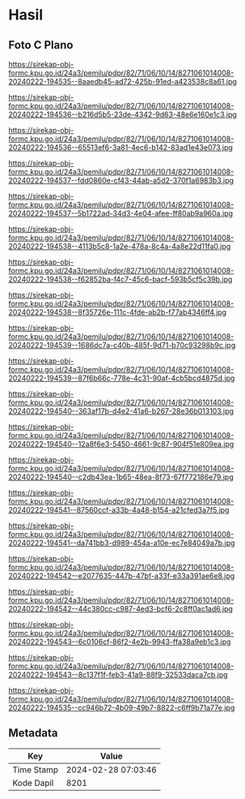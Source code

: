 # Hasil

## Foto C Plano

https://sirekap-obj-formc.kpu.go.id/24a3/pemilu/pdpr/82/71/06/10/14/8271061014008-20240222-194535--8aaedb45-ad72-425b-91ed-a423538c8a61.jpg

https://sirekap-obj-formc.kpu.go.id/24a3/pemilu/pdpr/82/71/06/10/14/8271061014008-20240222-194536--b216d5b5-23de-4342-9d63-48e6e160e1c3.jpg

https://sirekap-obj-formc.kpu.go.id/24a3/pemilu/pdpr/82/71/06/10/14/8271061014008-20240222-194536--65513ef6-3a81-4ec6-b142-83ad1e43e073.jpg

https://sirekap-obj-formc.kpu.go.id/24a3/pemilu/pdpr/82/71/06/10/14/8271061014008-20240222-194537--fdd0860e-cf43-44ab-a5d2-370f1a6983b3.jpg

https://sirekap-obj-formc.kpu.go.id/24a3/pemilu/pdpr/82/71/06/10/14/8271061014008-20240222-194537--5b1722ad-34d3-4e04-afee-ff80ab9a960a.jpg

https://sirekap-obj-formc.kpu.go.id/24a3/pemilu/pdpr/82/71/06/10/14/8271061014008-20240222-194538--4113b5c8-1a2e-478a-8c4a-4a8e22d11fa0.jpg

https://sirekap-obj-formc.kpu.go.id/24a3/pemilu/pdpr/82/71/06/10/14/8271061014008-20240222-194538--f62852ba-f4c7-45c6-bacf-593b5cf5c39b.jpg

https://sirekap-obj-formc.kpu.go.id/24a3/pemilu/pdpr/82/71/06/10/14/8271061014008-20240222-194538--8f35726e-111c-4fde-ab2b-f77ab4346ff4.jpg

https://sirekap-obj-formc.kpu.go.id/24a3/pemilu/pdpr/82/71/06/10/14/8271061014008-20240222-194539--1686dc7a-c40b-485f-9d71-b70c93298b9c.jpg

https://sirekap-obj-formc.kpu.go.id/24a3/pemilu/pdpr/82/71/06/10/14/8271061014008-20240222-194539--87f6b66c-778e-4c31-90af-4cb5bcd4875d.jpg

https://sirekap-obj-formc.kpu.go.id/24a3/pemilu/pdpr/82/71/06/10/14/8271061014008-20240222-194540--363af17b-d4e2-41a6-b267-28e36b013103.jpg

https://sirekap-obj-formc.kpu.go.id/24a3/pemilu/pdpr/82/71/06/10/14/8271061014008-20240222-194540--12a8f6e3-5450-4661-9c87-904f51e809ea.jpg

https://sirekap-obj-formc.kpu.go.id/24a3/pemilu/pdpr/82/71/06/10/14/8271061014008-20240222-194540--c2db43ea-1b65-48ea-8f73-67f772186e79.jpg

https://sirekap-obj-formc.kpu.go.id/24a3/pemilu/pdpr/82/71/06/10/14/8271061014008-20240222-194541--87560ccf-a33b-4a48-b154-a21cfed3a7f5.jpg

https://sirekap-obj-formc.kpu.go.id/24a3/pemilu/pdpr/82/71/06/10/14/8271061014008-20240222-194541--da741bb3-d989-454a-a10e-ec7e84049a7b.jpg

https://sirekap-obj-formc.kpu.go.id/24a3/pemilu/pdpr/82/71/06/10/14/8271061014008-20240222-194542--e2077635-447b-47bf-a33f-e33a391ae6e8.jpg

https://sirekap-obj-formc.kpu.go.id/24a3/pemilu/pdpr/82/71/06/10/14/8271061014008-20240222-194542--44c380cc-c987-4ed3-bcf6-2c8ff0ac1ad6.jpg

https://sirekap-obj-formc.kpu.go.id/24a3/pemilu/pdpr/82/71/06/10/14/8271061014008-20240222-194543--6c0106cf-86f2-4e2b-9943-ffa38a9eb1c3.jpg

https://sirekap-obj-formc.kpu.go.id/24a3/pemilu/pdpr/82/71/06/10/14/8271061014008-20240222-194543--8c137f1f-feb3-41a9-88f9-32533daca7cb.jpg

https://sirekap-obj-formc.kpu.go.id/24a3/pemilu/pdpr/82/71/06/10/14/8271061014008-20240222-194535--cc946b72-4b09-49b7-8822-c6ff9b71a77e.jpg


## Metadata

| Key        | Value               |
| ---------- | ------------------- |
| Time Stamp | 2024-02-28 07:03:46 |
| Kode Dapil | 8201                |



